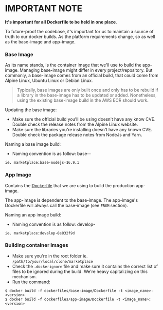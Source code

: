 # IMPORTANT NOTE

**It's important for all Dockerfile to be held in one place**.

To future-proof the codebase, it's important for us to maintain a source of truth to our docker builds. As the platform requirements change, so as well as the base-image and app-image.

### Base Image
As its name stands,  is  the container image that we'll use to  build the app-image. Managing base-image might differ in every project/repository. But commonly, a base-image comes from an official build, that could come from Alpine Linux, Ubuntu Linux or Debian Linux.

> Typically, base images are only built once and only has to be rebuild if a library in the base-image has to be updated or added. Nonetheless, using the existing base-image build in the AWS ECR should work.

Updating the base image:
- Make sure the official build you'll be using doesn't have any know CVE. Double check the release notes from the Alpine Linux website.
- Make sure the libraries you're installing doesn't have any known CVE. Double check the package release notes from NodeJs and Yarn.

Naming a base image build:
- Naming convention is as follow: base-<package>-<version>

```
ie. marketplace:base-nodejs-16.9.1
```

### App Image
Contains the [Dockerfile](../app-image/Dockerfile) that we are using to build the production app-image.

The app-image is dependent to the base-image. The app-image's Dockerfile will always call the base-image  (see `FROM` section).

Naming an app image build:
- Naming convention is as follow:
develop-<commit-hash>

```
ie. marketplace:develop-8e832f9d
```

### Building container images

- Make sure you're in the root folder ie. `/path/to/your/local/clone/marketplace`
- Check the `.dockerignore` file and make sure it contains the correct list of files to be ignored during the build. We're heavy capitalizing on this mechanism.
- Run the command:

```
$ docker build -f dockerfiles/base-image/Dockerfile -t <image_name>:<version>
$ docker build -f dockerfiles/app-image/Dockerfile -t <image_name>:<version>
```
